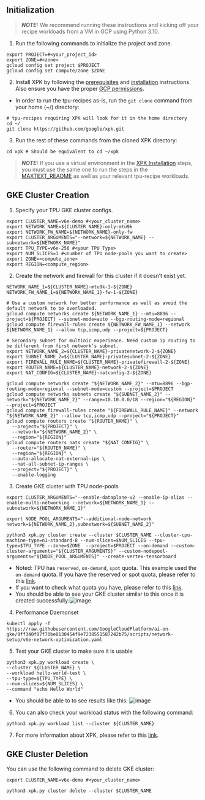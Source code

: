 ## Initialization

> **_NOTE:_** We recommend running these instructions and kicking off your recipe 
workloads from a VM in GCP using Python 3.10.

1. Run the following commands to initialize the project and zone.
```shell
export PROJECT=#<your_project_id>
export ZONE=#<zone>
gcloud config set project $PROJECT
gcloud config set compute/zone $ZONE
```

2. Install XPK by following the [prerequisites](https://github.com/AI-Hypercomputer/xpk?tab=readme-ov-file#prerequisites) and [installation](https://github.com/AI-Hypercomputer/xpk?tab=readme-ov-file#installation) 
instructions. Also ensure you have the proper [GCP permissions](https://github.com/AI-Hypercomputer/xpk?tab=readme-ov-file#installation).

* In order to run the tpu-recipes as-is, run the `git clone` command from your home (~/) directory:
```shell
# tpu-recipes requiring XPK will look for it in the home directory
cd ~/
git clone https://github.com/google/xpk.git
```

3. Run the rest of these commands from the cloned XPK directory:

```shell
cd xpk # Should be equivalent to cd ~/xpk
```

> **_NOTE:_** If you use a virtual environment in the 
[XPK Installation](https://github.com/AI-Hypercomputer/xpk?tab=readme-ov-file#installation)
steps, you must use the same one to run the steps in the [MAXTEXT_README](MAXTEXT_README.md)
as well as your relevant tpu-recipe workloads.

## GKE Cluster Creation 
1. Specify your TPU GKE cluster configs.
```shell
export CLUSTER_NAME=v6e-demo #<your_cluster_name>
export NETWORK_NAME=${CLUSTER_NAME}-only-mtu9k
export NETWORK_FW_NAME=${NETWORK_NAME}-only-fw
export CLUSTER_ARGUMENTS="--network=${NETWORK_NAME} --subnetwork=${NETWORK_NAME}"
export TPU_TYPE=v6e-256 #<your TPU Type>
export NUM_SLICES=1 #<number of TPU node-pools you want to create>
export ZONE=<compute_zone>
export REGION=<compute_region>
```

2. Create the network and firewall for this cluster if it doesn’t exist yet.
```shell
NETWORK_NAME_1=${CLUSTER_NAME}-mtu9k-1-${ZONE}
NETWORK_FW_NAME_1=${NETWORK_NAME_1}-fw-1-${ZONE}

# Use a custom network for better performance as well as avoid the default network to be overloaded.
gcloud compute networks create ${NETWORK_NAME_1} --mtu=8896 --project=${PROJECT} --subnet-mode=auto --bgp-routing-mode=regional
gcloud compute firewall-rules create ${NETWORK_FW_NAME_1} --network ${NETWORK_NAME_1} --allow tcp,icmp,udp --project=${PROJECT}

# Secondary subnet for multinic experience. Need custom ip routing to be different from first network’s subnet.
export NETWORK_NAME_2=${CLUSTER_NAME}-privatenetwork-2-${ZONE}
export SUBNET_NAME_2=${CLUSTER_NAME}-privatesubnet-2-${ZONE}
export FIREWALL_RULE_NAME=${CLUSTER_NAME}-privatefirewall-2-${ZONE}
export ROUTER_NAME=${CLUSTER_NAME}-network-2-${ZONE}
export NAT_CONFIG=${CLUSTER_NAME}-natconfig-2-${ZONE}

gcloud compute networks create "${NETWORK_NAME_2}" --mtu=8896 --bgp-routing-mode=regional --subnet-mode=custom --project=$PROJECT
gcloud compute networks subnets create "${SUBNET_NAME_2}" --network="${NETWORK_NAME_2}" --range=10.10.0.0/18 --region="${REGION}" --project=$PROJECT
gcloud compute firewall-rules create "${FIREWALL_RULE_NAME}" --network "${NETWORK_NAME_2}" --allow tcp,icmp,udp --project="${PROJECT}"
gcloud compute routers create "${ROUTER_NAME}" \
  --project="${PROJECT}" \
  --network="${NETWORK_NAME_2}" \
  --region="${REGION}"
gcloud compute routers nats create "${NAT_CONFIG}" \
  --router="${ROUTER_NAME}" \
  --region="${REGION}" \
  --auto-allocate-nat-external-ips \
  --nat-all-subnet-ip-ranges \
  --project="${PROJECT}" \
  --enable-logging
```

3. Create GKE cluster with TPU node-pools
```shell
export CLUSTER_ARGUMENTS="--enable-dataplane-v2 --enable-ip-alias --enable-multi-networking --network=${NETWORK_NAME_1} --subnetwork=${NETWORK_NAME_1}"

export NODE_POOL_ARGUMENTS="--additional-node-network network=${NETWORK_NAME_2},subnetwork=${SUBNET_NAME_2}"

python3 xpk.py cluster create --cluster $CLUSTER_NAME --cluster-cpu-machine-type=n1-standard-8 --num-slices=$NUM_SLICES --tpu-type=$TPU_TYPE --zone=$ZONE  --project=$PROJECT --on-demand --custom-cluster-arguments="${CLUSTER_ARGUMENTS}" --custom-nodepool-arguments="${NODE_POOL_ARGUMENTS}" --create-vertex-tensorboard
```

  * Noted: TPU has `reserved`, `on-demand`, `spot` quota. This example used the `on-demand` quota. If you have the reserved or spot quota, please refer to this [link](https://github.com/google/xpk?tab=readme-ov-file#cluster-create).
  * If you want to check what quota you have, please refer to this [link](https://cloud.google.com/kubernetes-engine/docs/how-to/tpus#ensure-quota).
  * You should be able to see your GKE cluster similar to this once it is created successfully:![image](https://github.com/user-attachments/assets/60743411-5ee5-4391-bb0e-7ffba4d91c1d)

4. Performance Daemonset 
```shell
kubectl apply -f https://raw.githubusercontent.com/GoogleCloudPlatform/ai-on-gke/9ff340f07f70be0130454f9e7238551587242b75/scripts/network-setup/v6e-network-optimization.yaml
```

5. Test your GKE cluster to make sure it is usable
```shell
python3 xpk.py workload create \
--cluster ${CLUSTER_NAME} \
--workload hello-world-test \
--tpu-type=${TPU_TYPE} \
--num-slices=${NUM_SLICES} \
--command "echo Hello World"
```
* You should be able to to see results like this: ![image](https://github.com/user-attachments/assets/c33010a6-e109-411e-8fb5-afb4edb3fa72)

6. You can also check your workload status with the following command:
```shell
python3 xpk.py workload list --cluster ${CLUSTER_NAME}
```
7. For more information about XPK, please refer to this [link](https://github.com/google/xpk).

## GKE Cluster Deletion
You can use the following command to delete GKE cluster:
```shell
export CLUSTER_NAME=v6e-demo #<your_cluster_name>

python3 xpk.py cluster delete --cluster $CLUSTER_NAME
```